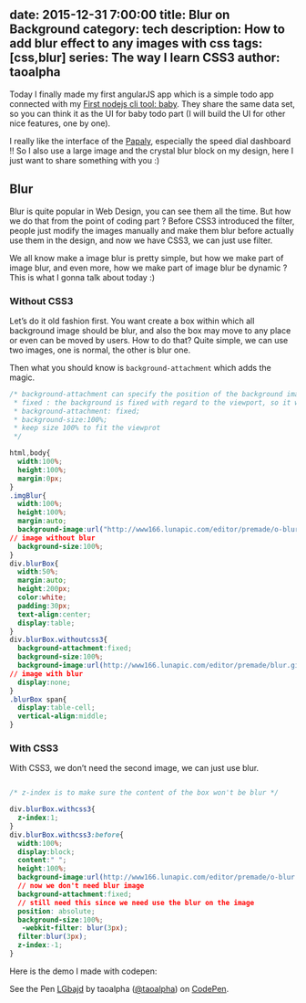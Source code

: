 date: 2015-12-31 7:00:00
title: Blur on Background
category: tech
description: How to add blur effect to any images with css
tags: [css,blur]
series: The way I learn CSS3
author: taoalpha
---

Today I finally made my first angularJS app which is a simple todo app connected with my [First nodejs cli tool: baby](http://taoalpha.github.io/blog/2015/12/06/tech-my-first-cli-tool-with-nodejs/). They share the same data set, so you can think it as the UI for baby todo part (I will build the UI for other nice features, one by one).

I really like the interface of the [Papaly](https://papaly.com/), especially the speed dial dashboard !! So I also use a large image and the crystal blur block on my design, here I just want to share something with you :)

## Blur

Blur is quite popular in Web Design, you can see them all the time. But how we do that from the point of coding part ? Before CSS3 introduced the filter, people just modify the images manually and make them blur before actually use them in the design, and now we have CSS3, we can just use filter.

We all know make a image blur is pretty simple, but how we make part of image blur, and even more, how we make part of image blur be dynamic ? This is what I gonna talk about today :)

### Without CSS3

Let’s do it old fashion first. You want create a box within which all background image should be blur, and also the box may move to any place or even can be moved by users. How to do that? Quite simple, we can use two images, one is normal, the other is blur one.

Then what you should know is `background-attachment` which adds the magic.

``` css
/* background-attachment can specify the position of the background image
 * fixed : the background is fixed with regard to the viewport, so it won't move with the element
 * background-attachment: fixed;
 * background-size:100%;
 * keep size 100% to fit the viewprot
 */

html,body{
  width:100%;
  height:100%;
  margin:0px;
}
.imgBlur{
  width:100%;
  height:100%;
  margin:auto;
  background-image:url("http://www166.lunapic.com/editor/premade/o-blur.gif");
// image without blur
  background-size:100%;
}
div.blurBox{
  width:50%;
  margin:auto;
  height:200px;
  color:white;
  padding:30px;
  text-align:center;
  display:table;
}
div.blurBox.withoutcss3{
  background-attachment:fixed;
  background-size:100%;
  background-image:url(http://www166.lunapic.com/editor/premade/blur.gif);
// image with blur 
  display:none;
}
.blurBox span{
  display:table-cell;
  vertical-align:middle;
}
```

### With CSS3

With CSS3, we don’t need the second image, we can just use blur.

``` css

/* z-index is to make sure the content of the box won't be blur */

div.blurBox.withcss3{
  z-index:1;
}
div.blurBox.withcss3:before{
  width:100%;
  display:block;
  content:" ";
  height:100%;
  background-image:url(http://www166.lunapic.com/editor/premade/o-blur.gif);
  // now we don't need blur image
  background-attachment:fixed;
  // still need this since we need use the blur on the image
  position: absolute;
  background-size:100%;
   -webkit-filter: blur(3px);
  filter:blur(3px);
  z-index:-1;
}
```

Here is the demo I made with codepen:

<p data-height="265" data-theme-id="0" data-slug-hash="LGbajd" data-default-tab="result" data-user="taoalpha" data-embed-version="2" data-pen-title="LGbajd" class="codepen">See the Pen <a href="https://codepen.io/taoalpha/pen/LGbajd/">LGbajd</a> by taoalpha (<a href="https://codepen.io/taoalpha">@taoalpha</a>) on <a href="https://codepen.io">CodePen</a>.</p>
<script async src="https://static.codepen.io/assets/embed/ei.js"></script>
